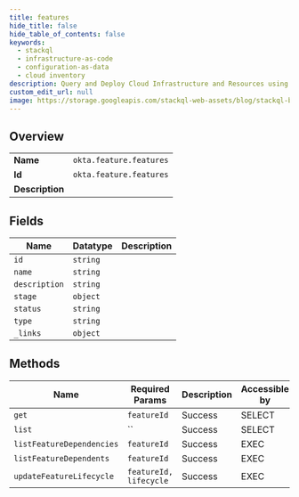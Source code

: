 ```yaml
---
title: features
hide_title: false
hide_table_of_contents: false
keywords:
  - stackql
  - infrastructure-as-code
  - configuration-as-data
  - cloud inventory
description: Query and Deploy Cloud Infrastructure and Resources using SQL
custom_edit_url: null
image: https://storage.googleapis.com/stackql-web-assets/blog/stackql-blog-post-featured-image.png
---
```

  
    

## Overview
<table><tbody>
<tr><td><b>Name</b></td><td><code>okta.feature.features</code></td></tr>
<tr><td><b>Id</b></td><td><code>okta.feature.features</code></td></tr>
<tr><td><b>Description</b></td><td></td></tr>
</tbody></table>

## Fields
| Name | Datatype | Description |
| ---- | -------- | ----------- |
| `id` | `string` |  |
| `name` | `string` |  |
| `description` | `string` |  |
| `stage` | `object` |  |
| `status` | `string` |  |
| `type` | `string` |  |
| `_links` | `object` |  |
## Methods
| Name | Required Params | Description | Accessible by |
| ---- | --------------- | ----------- | ------------- |
| `get` | `featureId` | Success | SELECT |
| `list` | `` | Success | SELECT |
| `listFeatureDependencies` | `featureId` | Success | EXEC |
| `listFeatureDependents` | `featureId` | Success | EXEC |
| `updateFeatureLifecycle` | `featureId, lifecycle` | Success | EXEC |
